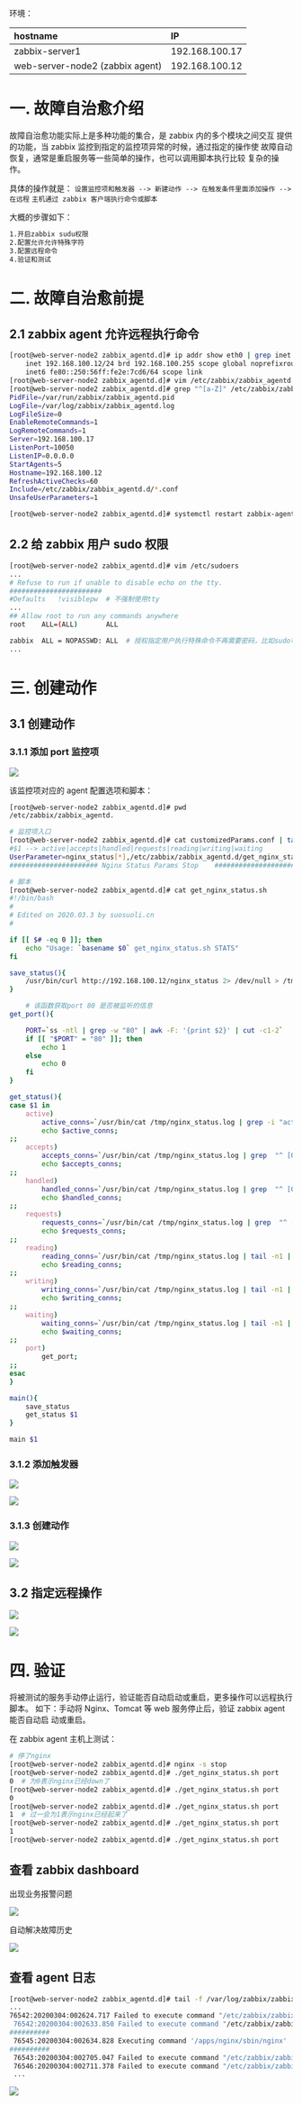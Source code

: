 环境：

| hostname                        | IP             |
| :------------------------------ | :------------- |
| zabbix-server1                  | 192.168.100.17 |
| web-server-node2 (zabbix agent) | 192.168.100.12 |

# 一. 故障自治愈介绍

故障自治愈功能实际上是多种功能的集合，是 zabbix 内的多个模块之间交互
提供的功能，当 zabbix 监控到指定的监控项异常的时候，通过指定的操作使
故障自动恢复，通常是重启服务等一些简单的操作，也可以调用脚本执行比较
复杂的操作。

具体的操作就是：
`设置监控项和触发器 --> 新建动作 --> 在触发条件里面添加操作 --> 在远程`
`主机通过 zabbix 客户端执行命令或脚本`

大概的步骤如下：

```bash
1.开启zabbix sudu权限
2.配置允许允许特殊字符
3.配置远程命令
4.验证和测试
```

# 二. 故障自治愈前提

## 2.1 zabbix agent 允许远程执行命令

```bash
[root@web-server-node2 zabbix_agentd.d]# ip addr show eth0 | grep inet
    inet 192.168.100.12/24 brd 192.168.100.255 scope global noprefixroute eth0
    inet6 fe80::250:56ff:fe2e:7cd6/64 scope link
[root@web-server-node2 zabbix_agentd.d]# vim /etc/zabbix/zabbix_agentd.conf
[root@web-server-node2 zabbix_agentd.d]# grep "^[a-Z]" /etc/zabbix/zabbix_agentd.conf
PidFile=/var/run/zabbix/zabbix_agentd.pid
LogFile=/var/log/zabbix/zabbix_agentd.log
LogFileSize=0
EnableRemoteCommands=1
LogRemoteCommands=1
Server=192.168.100.17
ListenPort=10050
ListenIP=0.0.0.0
StartAgents=5
Hostname=192.168.100.12
RefreshActiveChecks=60
Include=/etc/zabbix/zabbix_agentd.d/*.conf
UnsafeUserParameters=1

[root@web-server-node2 zabbix_agentd.d]# systemctl restart zabbix-agent.service
```

## 2.2 给 zabbix 用户 sudo 权限

```bash
[root@web-server-node2 zabbix_agentd.d]# vim /etc/sudoers
...
# Refuse to run if unable to disable echo on the tty.
#######################
#Defaults   !visiblepw  # 不强制使用tty
...
## Allow root to run any commands anywhere
root    ALL=(ALL)       ALL

zabbix  ALL = NOPASSWD: ALL  # 授权指定用户执行特殊命令不再需要密码，比如sudo等
...
```

# 三. 创建动作

## 3.1 创建动作

### 3.1.1 添加 port 监控项

![](png/2020-03-04-00-41-19.png)

该监控项对应的 agent 配置选项和脚本：

```bash
[root@web-server-node2 zabbix_agentd.d]# pwd
/etc/zabbix/zabbix_agentd.

# 监控项入口
[root@web-server-node2 zabbix_agentd.d]# cat customizedParams.conf | tail -n4
#$1 --> active|accepts|handled|requests|reading|writing|waiting
UserParameter=nginx_status[*],/etc/zabbix/zabbix_agentd.d/get_nginx_status.sh "$1"
###################### Nginx Status Params Stop    ##############################

# 脚本
[root@web-server-node2 zabbix_agentd.d]# cat get_nginx_status.sh
#!/bin/bash
#
# Edited on 2020.03.3 by suosuoli.cn
#

if [[ $# -eq 0 ]]; then
    echo "Usage: `basename $0` get_nginx_status.sh STATS"
fi

save_status(){
    /usr/bin/curl http://192.168.100.12/nginx_status 2> /dev/null > /tmp/nginx_status.log
}

    # 该函数获取port 80 是否被监听的信息
get_port(){

    PORT=`ss -ntl | grep -w "80" | awk -F: '{print $2}' | cut -c1-2`
    if [[ "$PORT" = "80" ]]; then
        echo 1
    else
        echo 0
    fi
}

get_status(){
case $1 in
    active)
        active_conns=`/usr/bin/cat /tmp/nginx_status.log | grep -i "active" | awk '{print $3}'`;
        echo $active_conns;
;;
    accepts)
        accepts_conns=`/usr/bin/cat /tmp/nginx_status.log | grep  "^ [0-9]" | awk '{print $1}'`;
        echo $accepts_conns;
;;
    handled)
        handled_conns=`/usr/bin/cat /tmp/nginx_status.log | grep  "^ [0-9]" | awk '{print $2}'`;
        echo $handled_conns;
;;
    requests)
        requests_conns=`/usr/bin/cat /tmp/nginx_status.log | grep  "^ [0-9]" | awk '{print $3}'`;
        echo $requests_conns;
;;
    reading)
        reading_conns=`/usr/bin/cat /tmp/nginx_status.log | tail -n1 | awk '{print $2}'`;
        echo $reading_conns;
;;
    writing)
        writing_conns=`/usr/bin/cat /tmp/nginx_status.log | tail -n1 | awk '{print $4}'`;
        echo $writing_conns;
;;
    waiting)
        waiting_conns=`/usr/bin/cat /tmp/nginx_status.log | tail -n1 | awk '{print $6}'`;
        echo $waiting_conns;
;;
    port)
        get_port;
;;
esac
}

main(){
    save_status
    get_status $1
}

main $1

```

### 3.1.2 添加触发器

![](png/2020-03-04-00-40-03.png)

![](png/2020-03-04-00-40-23.png)

### 3.1.3 创建动作

![](png/2020-03-03-23-32-21.png)

![](png/2020-03-03-23-43-52.png)

## 3.2 指定远程操作

![](png/2020-03-03-23-36-35.png)

![](png/2020-03-03-23-44-18.png)

# 四. 验证

将被测试的服务手动停止运行，验证能否自动启动或重启，更多操作可以远程执行脚本。
如下：手动将 Nginx、Tomcat 等 web 服务停止后，验证 zabbix agent 能否自动启
动或重启。

在 zabbix agent 主机上测试：

```bash
# 停了nginx
[root@web-server-node2 zabbix_agentd.d]# nginx -s stop
[root@web-server-node2 zabbix_agentd.d]# ./get_nginx_status.sh port
0  # 为0表示nginx已经down了
[root@web-server-node2 zabbix_agentd.d]# ./get_nginx_status.sh port
0
[root@web-server-node2 zabbix_agentd.d]# ./get_nginx_status.sh port
1  # 过一会为1表示nginx已经起来了
[root@web-server-node2 zabbix_agentd.d]# ./get_nginx_status.sh port
1
[root@web-server-node2 zabbix_agentd.d]# ./get_nginx_status.sh port
```

## 查看 zabbix dashboard

出现业务报警问题

![](png/2020-03-04-00-34-15.png)

自动解决故障历史

![](png/2020-03-04-00-36-28.png)

## 查看 agent 日志

```bash
[root@web-server-node2 zabbix_agentd.d]# tail -f /var/log/zabbix/zabbix_agentd.log
...
76542:20200304:002624.717 Failed to execute command "/etc/zabbix/zabbix_agentd.d/get_put_bytes"": Timeout while executing a shell script.
 76542:20200304:002633.850 Failed to execute command "/etc/zabbix/zabbix_agentd.d/getpeak"": Timeout while executing a shell script.
##########
 76545:20200304:002634.828 Executing command '/apps/nginx/sbin/nginx'  # 执行命令
##########
 76543:20200304:002705.047 Failed to execute command "/etc/zabbix/zabbix_agentd.d/get_redis_status.sh "redis_status" "6379" "total_connections_received"": Timeout while executing a shell script.
 76546:20200304:002711.378 Failed to execute command "/etc/zabbix/zabbix_agentd.d/get_memcache_status.sh "mem_status" "11211" "accepting_conns"": Timeout while executing a shell script.
 ...
```

![](png/2020-03-04-00-27-23.png)
